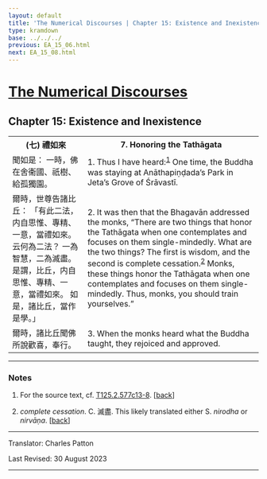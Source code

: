 ```yaml
---
layout: default
title: 'The Numerical Discourses | Chapter 15: Existence and Inexistence | 7. Honoring the Tathāgata'
type: kramdown
base: ../../../
previous: EA_15_06.html
next: EA_15_08.html
---
```


<h1><a href='../index.html'>The Numerical Discourses</a></h1>
<h2>Chapter 15: Existence and Inexistence</h2>

<table class="trans">
  <th class='ch'>(七) 禮如來</th>
  <th class='en'>7. Honoring the Tathāgata</th>
  <tr>
    <td class='ch' title='T125.2.577c13'>聞如是： 一時，佛在舍衞國、祇樹、給孤獨園。</td>
    <td id='p1'>1. Thus I have heard:<sup id="ref1"><a href="#n1">1</a></sup> One time, the Buddha was staying at Anāthapiṇḍada’s Park in Jeta’s Grove of Śrāvastī.</td>
  </tr>
  <tr>
    <td class='ch' title='T125.2.577c14'>爾時，世尊告諸比丘： 「有此二法，内自思惟、專精、一意，當禮如來。 云何為二法？ 一為智慧，二為滅盡。 是謂，比丘，内自思惟、專精、一意，當禮如來。 如是，諸比丘，當作是學。」</td>
    <td id='p2'>2. It was then that the Bhagavān addressed the monks, “There are two things that honor the Tathāgata when one contemplates and focuses on them single-mindedly. What are the two things? The first is wisdom, and the second is complete cessation.<sup id="ref2"><a href="#n2">2</a></sup> Monks, these things honor the Tathāgata when one contemplates and focuses on them single-mindedly. Thus, monks, you should train yourselves.”</td>
  </tr>
  <tr>
    <td class='ch' title='T125.2.577c17'>爾時，諸比丘聞佛所說歡喜，奉行。</td>
    <td id='p3'>3. When the monks heard what the Buddha taught, they rejoiced and approved.</td>
  </tr>
</table>

<hr/>

<h3 id="notes">Notes</h3>

<ol class="notes-list">
<li id="n1"><p>For the source text, cf. <a href="https://cbetaonline.dila.edu.tw/zh/T02n0125_p0577c13" target="_blank">T125.2.577c13-8</a>. [<a href="#ref1">back</a>]</p></li>
<li id="n2"><p><em>complete cessation</em>. C. 滅盡. This likely translated either S. <em>nirodha</em> or <em>nirvāṇa</em>. [<a href="#ref2">back</a>]</p></li>
</ol>
<hr/>

<p class="translator">Translator: Charles Patton</p>
<p class='revised'>Last Revised: 30 August 2023</p>

<hr/>